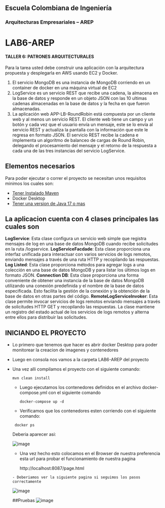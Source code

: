 ## Escuela Colombiana de Ingeniería
### Arquitecturas Empresariales – AREP
# LAB6-AREP
#### TALLER 6: PATRONES ARQUITECTURALES
Para la tarea usted debe construir una aplicación con la arquitectura propuesta y desplegarla en AWS usando EC2 y Docker.

1. El servicio MongoDB es una instancia de MongoDB corriendo en un container de docker en una máquina virtual de EC2
2. LogService es un servicio REST que recibe una cadena, la almacena en la base de datos y responde en un objeto JSON con las 10 ultimas cadenas almacenadas en la base de datos y la fecha en que fueron almacenadas.
3. La aplicación web APP-LB-RoundRobin está compuesta por un cliente web y al menos un servicio REST. El cliente web tiene un campo y un botón y cada vez que el usuario envía un mensaje, este se lo envía al servicio REST y actualiza la pantalla con la información que este le regresa en formato JSON. El servicio REST recibe la cadena e implementa un algoritmo de balanceo de cargas de Round Robin, delegando el procesamiento del mensaje y el retorno de la respuesta a cada una de las tres instancias del servicio LogService.

## Elementos necesarios 
Para poder ejecutar o correr el proyecto se necesitan unos requisitos minimos los cuales son:
* [Tener Instalado Maven](https://maven.apache.org/download.cgi)
* Docker Desktop
* [Tener una version de Java 17 o mas](https://www.oracle.com/co/java/technologies/downloads/)

## La aplicacion cuenta con 4 clases principales las cuales son

**LogService**:  Esta clase configura un servicio web simple que registra mensajes de log en una base de datos MongoDB cuando recibe solicitudes en la ruta /logservice.
**LogServiceFacdade**: Esta clase proporciona una interfaz unificada para interactuar con varios servicios de logs remotos, enviando mensajes a través de una ruta HTTP y recopilando las respuestas.
**Log Listed**: Esta clase proporciona métodos para agregar logs a una colección en una base de datos MongoDB y para listar los últimos logs en formato JSON.
**Connection DB**: Esta clase proporciona una forma conveniente de obtener una instancia de la base de datos MongoDB utilizando una conexión predefinida y el nombre de la base de datos especificada. Esto facilita la gestión de la conexión y la obtención de la base de datos en otras partes del código.
**RemoteLogServiceInvoker**: Esta clase permite invocar servicios de logs remotos enviando mensajes a través de solicitudes HTTP GET y recopilando las respuestas. La clase mantiene un registro del estado actual de los servicios de logs remotos y alterna entre ellos para distribuir las solicitudes.

## INICIANDO EL PROYECTO
- Lo primero que tenemos que hacer es abrir docker Desktop para poder monitorear la creacion de imagenes y contenedores
- Luego en consola nos vamos a la carpeta LAB6-AREP del proyecto
- Una vez alli compilamos el proyecto con el siguiente comando:

  ``` 
  mvn clean install
  ```

  - Luego ejecutamos los contenedores definidos en el archivo docker-compose.yml con el siguiente comando

    ```
    docker-compose up -d
    ```

   - Verificamos que los contenedores esten corriendo con el siguiente comando:

    ```
     docker ps
    ```

     Deberia aparecer asi:

     ![image](https://github.com/JuanFe2001/LAB6-AREP/assets/123691538/2f8a4525-2e6d-440a-b5b7-b4713fa14976)

     - Una vez hecho esto colocamos en el Browser de nuestra preferencia esta url para probar el funcionamiento de nuestra pagina

        http://localhost:8087/page.html

      - Deberiamos ver la siguiente pagina si seguimos los pasos correctamente

    ![image](https://github.com/JuanFe2001/LAB6-AREP/assets/123691538/a6a39a4f-6fe4-4501-9284-f45756cb3993)



  ##Pruebas
  ![image](https://github.com/JuanFe2001/LAB6-AREP/assets/123691538/447b2a5f-b849-49bf-abbe-4088ec81bf47)



       


    

  














